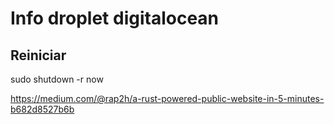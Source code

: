 # Info droplet digitalocean

## Reiniciar

sudo shutdown -r now

https://medium.com/@rap2h/a-rust-powered-public-website-in-5-minutes-b682d8527b6b